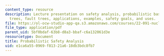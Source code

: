 ```yaml
---
content_type: resource
description: Lecture presentation on safety analysis, probabilistic basics, event
  trees, fault trees, applications, examples, safety goals, and uses.
file: https://ol-ocw-studio-app-qa.s3.amazonaws.com/courses/22-091-nuclear-reactor-safety-spring-2008/e1ca6a550969f81321a618db3bdc8fb7_MIT22_091S08_lec11.pdf
file_type: application/pdf
parent_uid: 5bf0bdaf-63b8-d8a3-bbaf-c6a132061d3e
resourcetype: Document
title: Probabilistic Safety Analysis
uid: e1ca6a55-0969-f813-21a6-18db3bdc8fb7
---
```


